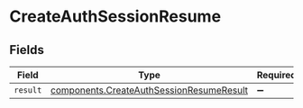 # CreateAuthSessionResume


## Fields

| Field                                                                                                | Type                                                                                                 | Required                                                                                             | Description                                                                                          |
| ---------------------------------------------------------------------------------------------------- | ---------------------------------------------------------------------------------------------------- | ---------------------------------------------------------------------------------------------------- | ---------------------------------------------------------------------------------------------------- |
| `result`                                                                                             | [components.CreateAuthSessionResumeResult](../../models/components/createauthsessionresumeresult.md) | :heavy_minus_sign:                                                                                   | N/A                                                                                                  |